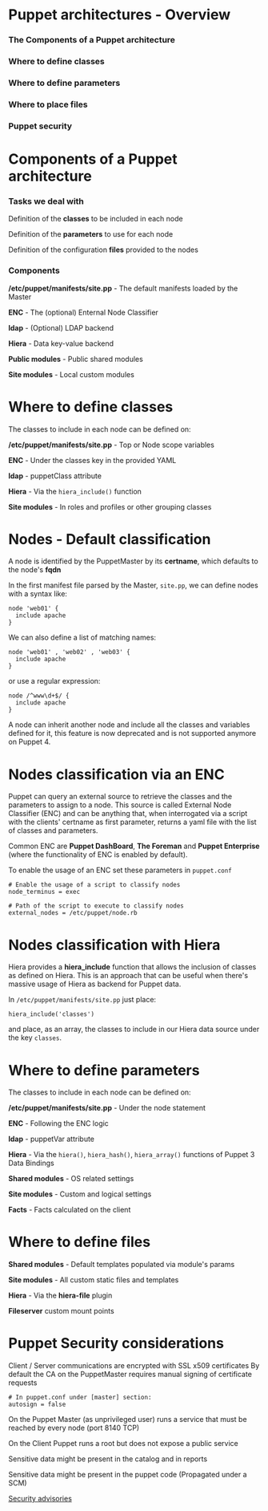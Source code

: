 # Puppet architectures - Overview

### The Components of a Puppet architecture

### Where to define classes

### Where to define parameters

### Where to place files

### Puppet security



# Components of a Puppet architecture

### Tasks we deal with

Definition of the **classes** to be included in each nodeDefinition of the **parameters** to use for each nodeDefinition of the configuration **files** provided to the nodes

### Components

**/etc/puppet/manifests/site.pp** - The default manifests loaded by the Master

**ENC** - The (optional) Enternal Node Classifier

**ldap** - (Optional) LDAP backend

**Hiera** - Data key-value backend

**Public modules** - Public shared modules

**Site modules** - Local custom modules

# Where to define classes

The classes to include in each node can be defined on:

**/etc/puppet/manifests/site.pp** - Top or Node scope variables

**ENC** - Under the classes key in the provided YAML

**ldap** - puppetClass attribute

**Hiera** - Via the ```hiera_include()``` function

**Site modules** - In roles and profiles or other grouping classes


# Nodes - Default classification

A node is identified by the PuppetMaster by its **certname**, which defaults to the node's **fqdn**

In the first manifest file parsed by the Master, ```site.pp```, we can define nodes with a syntax like:

    node 'web01' {
      include apache
    }

We can also define a list of matching names:

    node 'web01' , 'web02' , 'web03' {
      include apache
    }

or use a regular expression:

    node /^www\d+$/ {
      include apache
    }

A node can inherit another node and include all the classes and variables defined for it, this feature is now deprecated and is not supported anymore on Puppet 4.


# Nodes classification via an ENC

Puppet can query an external source to retrieve the classes and the parameters to assign to a node. This source is called External Node Classifier (ENC) and can be anything that, when interrogated via a script with the clients' certname as first parameter, returns a yaml file with the list of classes and parameters.

Common ENC are **Puppet DashBoard**, **The Foreman** and **Puppet Enterprise** (where the functionality of ENC is enabled by default).

To enable the usage of an ENC set these parameters in ```puppet.conf```

    # Enable the usage of a script to classify nodes
    node_terminus = exec

    # Path of the script to execute to classify nodes
    external_nodes = /etc/puppet/node.rb

# Nodes classification with Hiera

Hiera provides a **hiera_include** function that allows the inclusion of classes as defined on Hiera. This is an approach that can be useful when there's massive usage of Hiera as backend for Puppet data.

In ```/etc/puppet/manifests/site.pp``` just place:

    hiera_include('classes')

and place, as an array, the classes to include in our Hiera data source under the key ```classes```.




# Where to define parameters

The classes to include in each node can be defined on:

**/etc/puppet/manifests/site.pp** - Under the node statement

**ENC** - Following the ENC logic

**ldap** - puppetVar attribute

**Hiera** - Via the ```hiera()```, ```hiera_hash()```, ```hiera_array()``` functions of Puppet 3 Data Bindings

**Shared  modules** - OS related settings

**Site modules** - Custom and logical settings

**Facts** - Facts calculated on the client


# Where to define files

**Shared  modules** - Default templates populated via module's params

**Site modules** - All custom static files and templates

**Hiera** - Via the **hiera-file** plugin

**Fileserver** custom mount points


# Puppet Security considerations

  Client / Server communications are encrypted with SSL x509 certificates
  By default the CA on the PuppetMaster requires manual signing of certificate requests

    # In puppet.conf under [master] section:
    autosign = false

  On the Puppet Master (as unprivileged user) runs a service that must be reached by every node (port 8140 TCP)

  On the Client Puppet runs a root but does not expose a public service

  Sensitive data might be present in the catalog and in reports

  Sensitive data might be present in the puppet code (Propagated under a SCM)

  [Security advisories](http://www.puppetlas.com/security)
